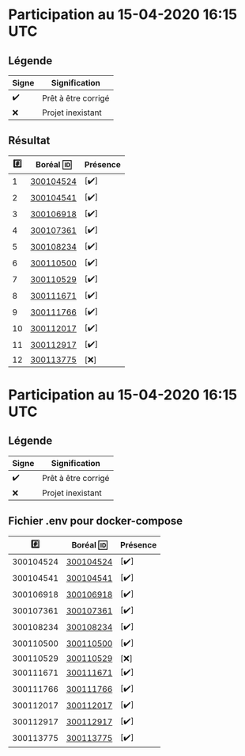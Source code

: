 # Participation au 15-04-2020 16:15 UTC
 
## Légende
 
| Signe              | Signification                 |
|--------------------|-------------------------------|
| :heavy_check_mark: | Prêt à être corrigé           |
| :x:                | Projet inexistant             |
 
## Résultat
 
|:hash:| Boréal :id:                | Présence         |
|------|----------------------------|------------------|
| 1 | [300104524](../300104524/README.md) | [:heavy_check_mark:] |
| 2 | [300104541](../300104541/README.md) | [:heavy_check_mark:] |
| 3 | [300106918](../300106918/README.md) | [:heavy_check_mark:] |
| 4 | [300107361](../300107361/README.md) | [:heavy_check_mark:] |
| 5 | [300108234](../300108234/README.md) | [:heavy_check_mark:] |
| 6 | [300110500](../300110500/README.md) | [:heavy_check_mark:] |
| 7 | [300110529](../300110529/README.md) | [:heavy_check_mark:] |
| 8 | [300111671](../300111671/README.md) | [:heavy_check_mark:] |
| 9 | [300111766](../300111766/README.md) | [:heavy_check_mark:] |
| 10 | [300112017](../300112017/README.md) | [:heavy_check_mark:] |
| 11 | [300112917](../300112917/README.md) | [:heavy_check_mark:] |
| 12 | [300113775](../300113775/README.md) | [:x:] |
 
# Participation au 15-04-2020 16:15 UTC
 
## Légende
 
| Signe              | Signification                 |
|--------------------|-------------------------------|
| :heavy_check_mark: | Prêt à être corrigé           |
| :x:                | Projet inexistant             |
 
## Fichier .env pour docker-compose
 
|:hash:| Boréal :id:                | Présence         |
|------|----------------------------|------------------|
| 300104524 | [300104524](../300104524/docker-compose.yml) | [:heavy_check_mark:] |
| 300104541 | [300104541](../300104541/docker-compose.yml) | [:heavy_check_mark:] |
| 300106918 | [300106918](../300106918/docker-compose.yml) | [:heavy_check_mark:] |
| 300107361 | [300107361](../300107361/Dockerfile) | [:heavy_check_mark:] |
| 300108234 | [300108234](../300108234/docker-compose.yml) | [:heavy_check_mark:] |
| 300110500 | [300110500](../300110500/docker-compose.yml) | [:heavy_check_mark:] |
| 300110529 | [300110529](../300110529) | [:x:] |
| 300111671 | [300111671](../300111671/docker-compose.yml) | [:heavy_check_mark:] |
| 300111766 | [300111766](../300111766/docker-compose.yml) | [:heavy_check_mark:] |
| 300112017 | [300112017](../300112017/docker-compose.yml) | [:heavy_check_mark:] |
| 300112917 | [300112917](../300112917/docker-compose.yml) | [:heavy_check_mark:] |
| 300113775 | [300113775](../300113775/docker-compose.yml) | [:heavy_check_mark:] |
